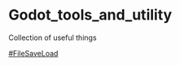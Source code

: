 # Godot_tools_and_utility
Collection of useful things

[#FileSaveLoad](https://github.com/nezvers/Godot_tools_and_utility/blob/master/Class/FileSaveLoad.gd)    
